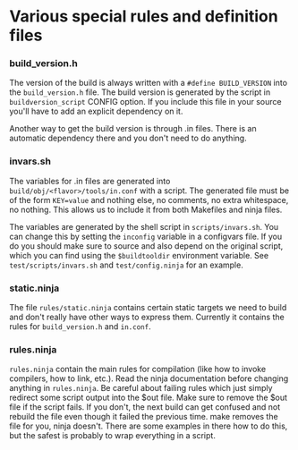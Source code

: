 # Various special rules and definition files

### build_version.h ###

The version of the build is always written with a `#define BUILD_VERSION` into
the `build_version.h` file. The build version is generated by the script in
`buildversion_script` CONFIG option. If you include this file in your
source you'll have to add an explicit dependency on it.

Another way to get the build version is through .in files. There is an
automatic dependency there and you don't need to do anything.

### invars.sh ###

The variables for .in files are generated into `build/obj/<flavor>/tools/in.conf`
with a script. The generated file must be of the form `KEY=value` and nothing
else, no comments, no extra whitespace, no nothing. This allows us to include
it from both Makefiles and ninja files.

The variables are generated by the shell script in `scripts/invars.sh`. You can
change this by setting the `inconfig` variable in a configvars file. If you do
you should make sure to source and also depend on the original script, which
you can find using the `$buildtooldir` environment variable. See
`test/scripts/invars.sh` and `test/config.ninja` for an example.

### static.ninja ###

The file `rules/static.ninja` contains certain static targets we need to build
and don't really have other ways to express them. Currently it contains the
rules for `build_version.h` and `in.conf`.

### rules.ninja ###

`rules.ninja` contain the main rules for compilation (like how to invoke
compilers, how to link, etc.). Read the ninja documentation before changing
anything in `rules.ninja`. Be careful about failing rules which just simply
redirect some script output into the $out file. Make sure to remove the $out
file if the script fails. If you don't, the next build can get confused and not
rebuild the file even though it failed the previous time. make removes the file
for you, ninja doesn't. There are some examples in there how to do this, but
the safest is probably to wrap everything in a script.

